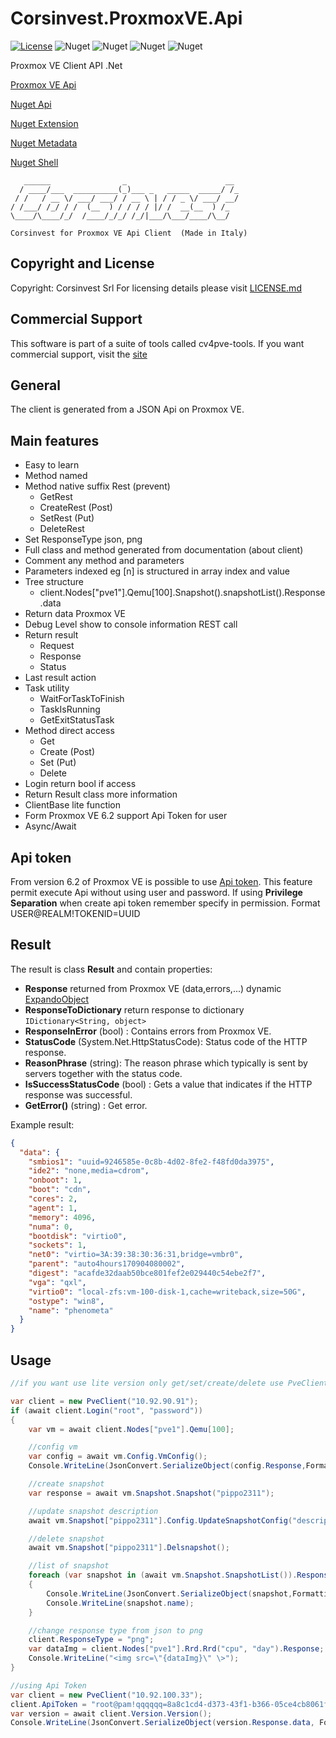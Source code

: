 # Corsinvest.ProxmoxVE.Api

[![License](https://img.shields.io/github/license/Corsinvest/cv4pve-api-dotnet.svg)](LICENSE.md) ![Nuget](https://img.shields.io/nuget/v/Corsinvest.ProxmoxVE.Api.svg?label=Nuget%20%20Api) ![Nuget](https://img.shields.io/nuget/v/Corsinvest.ProxmoxVE.Api.Extension.svg?label=Nuget%20%20Extension) ![Nuget](https://img.shields.io/nuget/v/Corsinvest.ProxmoxVE.Api.Metadata.svg?label=Nuget%20%20Metadata) ![Nuget](https://img.shields.io/nuget/v/Corsinvest.ProxmoxVE.Api.Shell.svg?label=Nuget%20%20Shell)

Proxmox VE Client API .Net

[Proxmox VE Api](https://pve.proxmox.com/pve-docs/api-viewer/)

[Nuget Api](https://www.nuget.org/packages/Corsinvest.ProxmoxVE.Api)

[Nuget Extension](https://www.nuget.org/packages/Corsinvest.ProxmoxVE.Api.Extension)

[Nuget Metadata](https://www.nuget.org/packages/Corsinvest.ProxmoxVE.Api.Metadata)

[Nuget Shell](https://www.nuget.org/packages/Corsinvest.ProxmoxVE.Api.Shell)

```text
   ______                _                      __
  / ____/___  __________(_)___ _   _____  _____/ /_
 / /   / __ \/ ___/ ___/ / __ \ | / / _ \/ ___/ __/
/ /___/ /_/ / /  (__  ) / / / / |/ /  __(__  ) /_
\____/\____/_/  /____/_/_/ /_/|___/\___/____/\__/

Corsinvest for Proxmox VE Api Client  (Made in Italy)
```

## Copyright and License

Copyright: Corsinvest Srl
For licensing details please visit [LICENSE.md](LICENSE.md)

## Commercial Support

This software is part of a suite of tools called cv4pve-tools. If you want commercial support, visit the [site](https://www.cv4pve-tools.com)

## General

The client is generated from a JSON Api on Proxmox VE.

## Main features

* Easy to learn
* Method named
* Method native suffix Rest (prevent)
  * GetRest
  * CreateRest (Post)
  * SetRest (Put)
  * DeleteRest
* Set ResponseType json, png
* Full class and method generated from documentation (about client)
* Comment any method and parameters
* Parameters indexed eg [n] is structured in array index and value
* Tree structure
  * client.Nodes["pve1"].Qemu[100].Snapshot().snapshotList().Response.data
* Return data Proxmox VE
* Debug Level show to console information REST call
* Return result
  * Request
  * Response
  * Status
* Last result action
* Task utility
  * WaitForTaskToFinish
  * TaskIsRunning
  * GetExitStatusTask
* Method direct access
  * Get
  * Create (Post)
  * Set (Put)
  * Delete
* Login return bool if access
* Return Result class more information
* ClientBase lite function
* Form Proxmox VE 6.2 support Api Token for user
* Async/Await

## Api token

From version 6.2 of Proxmox VE is possible to use [Api token](https://pve.proxmox.com/pve-docs/pveum-plain.html).
This feature permit execute Api without using user and password.
If using **Privilege Separation** when create api token remember specify in permission.
Format USER@REALM!TOKENID=UUID

## Result

The result is class **Result** and contain properties:

* **Response** returned from Proxmox VE (data,errors,...) dynamic [ExpandoObject](https://msdn.microsoft.com/en-US/library/system.dynamic.expandoobject(v=vs.110).aspx)
* **ResponseToDictionary** return response to dictionary ```IDictionary<String, object>```
* **ResponseInError** (bool) : Contains errors from Proxmox VE.
* **StatusCode** (System.Net.HttpStatusCode): Status code of the HTTP response.
* **ReasonPhrase** (string): The reason phrase which typically is sent by servers together with the status code.
* **IsSuccessStatusCode** (bool) : Gets a value that indicates if the HTTP response was successful.
* **GetError()** (string) : Get error.

Example result:

```json
{
  "data": {
    "smbios1": "uuid=9246585e-0c8b-4d02-8fe2-f48fd0da3975",
    "ide2": "none,media=cdrom",
    "onboot": 1,
    "boot": "cdn",
    "cores": 2,
    "agent": 1,
    "memory": 4096,
    "numa": 0,
    "bootdisk": "virtio0",
    "sockets": 1,
    "net0": "virtio=3A:39:38:30:36:31,bridge=vmbr0",
    "parent": "auto4hours170904080002",
    "digest": "acafde32daab50bce801fef2e029440c54ebe2f7",
    "vga": "qxl",
    "virtio0": "local-zfs:vm-100-disk-1,cache=writeback,size=50G",
    "ostype": "win8",
    "name": "phenometa"
  }
}
```

## Usage

```C#
//if you want use lite version only get/set/create/delete use PveClientBase

var client = new PveClient("10.92.90.91");
if (await client.Login("root", "password"))
{
    var vm = await client.Nodes["pve1"].Qemu[100];

    //config vm
    var config = await vm.Config.VmConfig();
    Console.WriteLine(JsonConvert.SerializeObject(config.Response,Formatting.Indented));

    //create snapshot
    var response = await vm.Snapshot.Snapshot("pippo2311");

    //update snapshot description
    await vm.Snapshot["pippo2311"].Config.UpdateSnapshotConfig("description");

    //delete snapshot
    await vm.Snapshot["pippo2311"].Delsnapshot();

    //list of snapshot
    foreach (var snapshot in (await vm.Snapshot.SnapshotList()).Response.data)
    {
        Console.WriteLine(JsonConvert.SerializeObject(snapshot,Formatting.Indented));
        Console.WriteLine(snapshot.name);
    }

    //change response type from json to png
    client.ResponseType = "png";
    var dataImg = client.Nodes["pve1"].Rrd.Rrd("cpu", "day").Response;
    Console.WriteLine("<img src=\"{dataImg}\" \>");
}

//using Api Token
var client = new PveClient("10.92.100.33");
client.ApiToken = "root@pam!qqqqqq=8a8c1cd4-d373-43f1-b366-05ce4cb8061f";
var version = await client.Version.Version();
Console.WriteLine(JsonConvert.SerializeObject(version.Response.data, Formatting.Indented));
```
